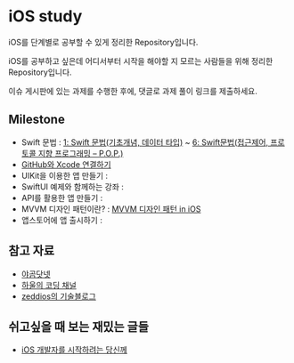# iOS study
iOS를 단계별로 공부할 수 있게 정리한 Repository입니다.

iOS를 공부하고 싶은데 어디서부터 시작을 해야할 지 모르는 사람들을 위해 정리한 Repository입니다.

이슈 게시판에 있는 과제를 수행한 후에,
댓글로 과제 풀이 링크를 제출하세요.

## Milestone
- Swift 문법 : [1: Swift 문법(기초개념, 데이터 타입)](https://github.com/IDU-IFP/ifp-iOS-study/issues/2) ~ [6: Swift문법(접근제어, 프로토콜 지향 프로그래밍 – P.O.P.)](https://github.com/IDU-IFP/ifp-iOS-study/issues/7)
- [GitHub와 Xcode 연결하기](https://github.com/IDU-IFP/ifp-iOS-study/issues/8)
- UIKit을 이용한 앱 만들기 :[]()
- SwiftUI 예제와 함께하는 강좌 : []()
- API를 활용한 앱 만들기 : []()
- MVVM 디자인 패턴이란? : [MVVM 디자인 패턴 in iOS](https://github.com/IDU-IFP/ifp-iOS-study/issues/10)
- 앱스토어에 앱 출시하기 : []()

## 참고 자료
- [야곰닷넷](https://yagom.net)
- [하울의 코딩 채널](https://www.youtube.com/playlist?list=PLmdU__e_zPf-uiDtI84Gv9SxFicrbw4KV)   
- [zeddios의 기술블로그](https://zeddios.tistory.com)

## 쉬고싶을 때 보는 재밌는 글들
- [iOS 개발자를 시작하려는 당신께](https://www.mobiinside.co.kr/2021/01/07/ios-development/)
